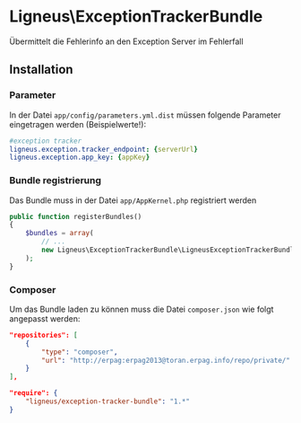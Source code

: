 Ligneus\ExceptionTrackerBundle
==============================

Übermittelt die Fehlerinfo an den Exception Server im Fehlerfall

## Installation

### Parameter

In der Datei `app/config/parameters.yml.dist` müssen folgende Parameter eingetragen werden (Beispielwerte!):

```yml
#exception tracker
ligneus.exception.tracker_endpoint: {serverUrl}
ligneus.exception.app_key: {appKey}
```

### Bundle registrierung

Das Bundle muss in der Datei `app/AppKernel.php` registriert werden

```php
public function registerBundles()
{
    $bundles = array(
        // ...
        new Ligneus\ExceptionTrackerBundle\LigneusExceptionTrackerBundle(),
    );
}
```

### Composer

Um das Bundle laden zu können muss die Datei `composer.json` wie folgt angepasst werden:

```json
"repositories": [
    {
        "type": "composer",
        "url": "http://erpag:erpag2013@toran.erpag.info/repo/private/"
    }
],

"require": {
    "ligneus/exception-tracker-bundle": "1.*"
}
```